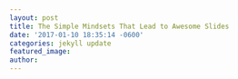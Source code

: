 ```yaml
---
layout: post
title: The Simple Mindsets That Lead to Awesome Slides
date: '2017-01-10 18:35:14 -0600'
categories: jekyll update
featured_image:
author:
---
```

